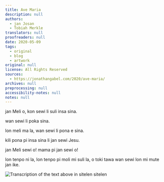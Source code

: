 ```yaml
---
title: Ave Maria
description: null
authors:
  - jan Josan
  - Tobiah Merkle
translators: null
proofreaders: null
date: 2020-05-09
tags:
  - original
  - blog
  - artwork
original: null
license: All Rights Reserved
sources:
  - https://jonathangabel.com/2020/ave-maria/
archives: null
preprocessing: null
accessibility-notes: null
notes: null
---
```


<!-- I have been slow to post examples of sitelen sitelen here that have been sent to me, and I’m hoping to change that, because I’ve seen a lot of great examples lately. Here’s one I really enjoyed. It’s the Ave Maria by Tobias Merkle. I especially like the extra circles in the sewi, opening and closing like [Takashi Murakami eyes](https://www.artsy.net/collection/takashi-murakami-jellyfish-eyes). -->

<!-- [Transcription not in the original] -->
jan Meli o, kon sewi li suli insa sina. 

wan sewi li poka sina.

lon meli ma la, wan sewi li pona e sina. 

kili pona pi insa sina li jan sewi Jesu.

jan Meli sewi o! mama pi jan sewi o!

lon tenpo ni la, lon tenpo pi moli mi suli la, o toki tawa wan sewi lon mi mute jan ike.

![Transcription of the text above in sitelen sitelen](https://jonathangabel.com/images/t47_tokipona/jan_ante/t47.tobiasMerkle.aveMaria_l.jpeg)
